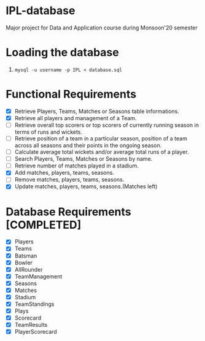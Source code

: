 # IPL-database
Major project for Data and Application course during Monsoon'20 semester

# Loading the database
1. ```mysql -u username -p IPL < database.sql```

# Functional Requirements
- [x] Retrieve Players, Teams, Matches or Seasons table informations.
- [x] Retrieve all players and management of a Team.
- [ ] Retrieve overall top scorers or top scorers of currently running season in terms of runs and wickets.
- [ ] Retrieve position of a team in a particular season, position of a team across all seasons and their points in the ongoing season.
- [ ] Calculate average total wickets and/or average total runs of a player.
- [ ] Search Players, Teams, Matches or Seasons by name.
- [ ] Retrieve number of matches played in a stadium.
- [x] Add matches, players, teams, seasons.
- [ ] Remove matches, players, teams, seasons.
- [x] Update matches, players, teams, seasons.(Matches left)

# Database Requirements [COMPLETED]
- [x] Players <br>
- [x] Teams <br>
- [x] Batsman<br>
- [x] Bowler<br>
- [x] AllRounder<br>
- [x] TeamManagement<br>
- [x] Seasons<br>
- [x] Matches<br>
- [x] Stadium<br>
- [x] TeamStandings<br>
- [x] Plays<br>
- [x] Scorecard<br>
- [x] TeamResults<br>
- [x] PlayerScorecard<br>
